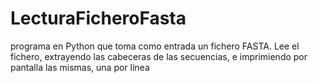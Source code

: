 # LecturaFicheroFasta
programa en Python que toma como entrada un fichero FASTA. Lee el fichero, extrayendo las cabeceras de las secuencias, e imprimiendo por pantalla las mismas, una por línea


